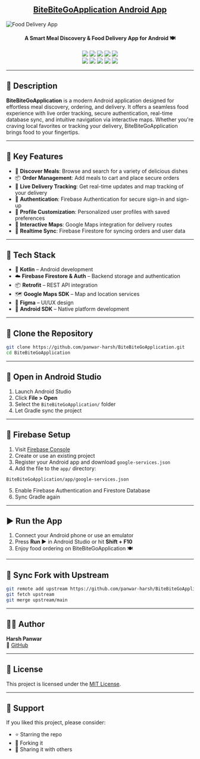 <h2 align="center"><u>BiteBiteGoApplication Android App</u></h2>

![Food Delivery App](https://th.bing.com/th/id/OIP.GQ30tYzrobb44Z1dL0VLPQHaHa?w=218&h=218&c=7&r=0&o=7&pid=1.7&rm=3)
<h4 align="center">A Smart Meal Discovery & Food Delivery App for Android 🍽️</h4>

<p align="center">
    <img src="https://img.shields.io/github/stars/panwar-harsh/BiteBiteGoApplication?style=for-the-badge&color=orange">
    <img src="https://img.shields.io/github/forks/panwar-harsh/BiteBiteGoApplication?style=for-the-badge&color=purple">
    <img src="https://img.shields.io/github/license/panwar-harsh/BiteBiteGoApplication?style=for-the-badge&color=blue">
    <img src="https://img.shields.io/github/issues/panwar-harsh/BiteBiteGoApplication?style=for-the-badge&color=red">
    <img src="https://img.shields.io/github/contributors/panwar-harsh/BiteBiteGoApplication?style=for-the-badge&color=cyan">
<br>
    <img src="https://img.shields.io/badge/Author-Harsh%20Panwar-magenta?style=flat-square">
    <img src="https://img.shields.io/badge/Open%20Source-Yes-brightgreen?style=flat-square">
    <img src="https://img.shields.io/badge/Maintained-Yes-cyan?style=flat-square">
    <img src="https://img.shields.io/badge/Made%20In-India-green?style=flat-square">
    <img src="https://img.shields.io/badge/Written%20In-Kotlin,%20Firebase,%20Retrofit,%20XML-blue?style=flat-square">
</p>

---

## 📝 Description

**BiteBiteGoApplication** is a modern Android application designed for effortless meal discovery, ordering, and delivery. It offers a seamless food experience with live order tracking, secure authentication, real-time database sync, and intuitive navigation via interactive maps. Whether you're craving local favorites or tracking your delivery, BiteBiteGoApplication brings food to your fingertips.

---

## 🔑 Key Features

- 🍛 **Discover Meals**: Browse and search for a variety of delicious dishes  
- 📦 **Order Management**: Add meals to cart and place secure orders  
- 🚚 **Live Delivery Tracking**: Get real-time updates and map tracking of your delivery  
- 🔐 **Authentication**: Firebase Authentication for secure sign-in and sign-up  
- 👤 **Profile Customization**: Personalized user profiles with saved preferences  
- 📍 **Interactive Maps**: Google Maps integration for delivery routes  
- 🔄 **Realtime Sync**: Firebase Firestore for syncing orders and user data  

---

## 🚀 Tech Stack

- 🧠 **Kotlin** – Android development  
- ☁️ **Firebase Firestore & Auth** – Backend storage and authentication  
- 📦 **Retrofit** – REST API integration  
- 🗺️ **Google Maps SDK** – Map and location services  
- 🎨 **Figma** – UI/UX design  
- 📱 **Android SDK** – Native platform development  

---

## 📁 Clone the Repository

```bash
git clone https://github.com/panwar-harsh/BiteBiteGoApplication.git
cd BiteBiteGoApplication
```

---

## 📂 Open in Android Studio

1. Launch Android Studio  
2. Click **File > Open**  
3. Select the `BiteBiteGoApplication/` folder  
4. Let Gradle sync the project  

---

## 🔧 Firebase Setup

1. Visit [Firebase Console](https://console.firebase.google.com/)  
2. Create or use an existing project  
3. Register your Android app and download `google-services.json`  
4. Add the file to the `app/` directory:

```
BiteBiteGoApplication/app/google-services.json
```

5. Enable Firebase Authentication and Firestore Database  
6. Sync Gradle again  

---

## ▶️ Run the App

1. Connect your Android phone or use an emulator  
2. Press **Run ▶️** in Android Studio or hit **Shift + F10**  
3. Enjoy food ordering on BiteBiteGoApplication 🍽️  

---

## 🔁 Sync Fork with Upstream

```bash
git remote add upstream https://github.com/panwar-harsh/BiteBiteGoApplication.git
git fetch upstream
git merge upstream/main
```

---

## 👨‍💻 Author

**Harsh Panwar**  
🔗 [GitHub](https://github.com/panwar-harsh)

---

## 📜 License

This project is licensed under the [MIT License](./LICENSE).

---

## 🙌 Support

If you liked this project, please consider:

- ⭐ Starring the repo  
- 🍴 Forking it  
- 📣 Sharing it with others  
